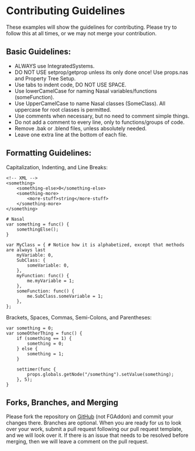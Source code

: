 # Contributing Guidelines

These examples will show the guidelines for contributing. Please try to follow this at all times, or we may not merge your contribution.

## Basic Guidelines:
- ALWAYS use IntegratedSystems.
- DO NOT USE setprop/getprop unless its only done once! Use props.nas and Property Tree Setup.
- Use tabs to indent code, DO NOT USE SPACE.
- Use lowerCamelCase for naming Nasal variables/functions (someFunction).
- Use UpperCamelCase to name Nasal classes (SomeClass). All uppercase for root classes is permitted.
- Use comments when necessary, but no need to comment simple things.
- Do not add a comment to every line, only to functions/groups of code.
- Remove .bak or .blend files, unless absolutely needed.
- Leave one extra line at the bottom of each file.

## Formatting Guidelines:
Capitalization, Indenting, and Line Breaks:
```
<!-- XML -->
<something>
	<something-else>0</something-else>
	<something-more>
		<more-stuff>string</more-stuff>
	</something-more>
</something>
```

```
# Nasal
var something = func() {
	somethingElse();
}

var MyClass = { # Notice how it is alphabetized, except that methods are always last
	myVariable: 0,
	SubClass: {
		someVariable: 0,
	},
	myFunction: func() {
		me.myVariable = 1;
	},
	someFunction: func() {
		me.SubClass.someVariable = 1;
	},
};
```
Brackets, Spaces, Commas, Semi-Colons, and Parentheses:
```
var something = 0;
var someOtherThing = func() {
	if (something == 1) {
		something = 0;
	} else {
		something = 1;
	}
	
	settimer(func {
		props.globals.getNode("/something").setValue(something);
	}, 5);
}
```

## Forks, Branches, and Merging
Please fork the repository on [GitHub](https://github.com/Octal450/MD-11) (not FGAddon) and commit your changes there. Branches are optional. When you are ready for us to look over your work, submit a pull request following our pull request template, and we will look over it. If there is an issue that needs to be resolved before merging, then we will leave a comment on the pull request.
